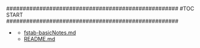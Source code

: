 







####################################################
#TOC START
####################################################
* [](.//README.md)
    * [fstab-basicNotes.md](./fstab-basicNotes.md)
    * [README.md](./README.md)
